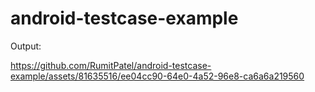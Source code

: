 # android-testcase-example

Output:

https://github.com/RumitPatel/android-testcase-example/assets/81635516/ee04cc90-64e0-4a52-96e8-ca6a6a219560

